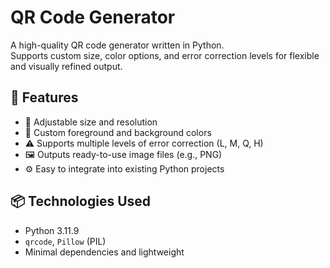 # QR Code Generator

A high-quality QR code generator written in Python.  
Supports custom size, color options, and error correction levels for flexible and visually refined output.

## 🚀 Features

- 📏 Adjustable size and resolution
- 🎨 Custom foreground and background colors
- ⚠️ Supports multiple levels of error correction (L, M, Q, H)
- 🖼️ Outputs ready-to-use image files (e.g., PNG)
- ⚙️ Easy to integrate into existing Python projects

## 📦 Technologies Used

- Python 3.11.9
- `qrcode`, `Pillow` (PIL)  
- Minimal dependencies and lightweight
